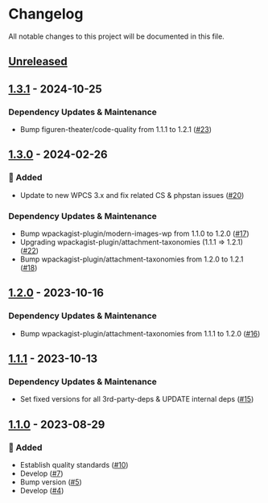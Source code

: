 # Changelog

All notable changes to this project will be documented in this file.

## [Unreleased](https://github.com/figuren-theater/ft-media/compare/1.3.1...HEAD)

## [1.3.1](https://github.com/figuren-theater/ft-media/compare/1.3.0...1.3.1) - 2024-10-25

### Dependency Updates & Maintenance

- Bump figuren-theater/code-quality from 1.1.1 to 1.2.1 ([#23](https://github.com/figuren-theater/ft-media/pull/23))

## [1.3.0](https://github.com/figuren-theater/ft-media/compare/1.2.0...1.3.0) - 2024-02-26

### 🚀 Added

- Update to new WPCS 3.x and fix related CS & phpstan issues ([#20](https://github.com/figuren-theater/ft-media/pull/20))

### Dependency Updates & Maintenance

- Bump wpackagist-plugin/modern-images-wp from 1.1.0 to 1.2.0 ([#17](https://github.com/figuren-theater/ft-media/pull/17))
- Upgrading wpackagist-plugin/attachment-taxonomies (1.1.1 => 1.2.1) ([#22](https://github.com/figuren-theater/ft-media/pull/22))
- Bump wpackagist-plugin/attachment-taxonomies from 1.2.0 to 1.2.1 ([#18](https://github.com/figuren-theater/ft-media/pull/18))

## [1.2.0](https://github.com/figuren-theater/ft-media/compare/1.1.1...1.2.0) - 2023-10-16

### Dependency Updates & Maintenance

- Bump wpackagist-plugin/attachment-taxonomies from 1.1.1 to 1.2.0 ([#16](https://github.com/figuren-theater/ft-media/pull/16))

## [1.1.1](https://github.com/figuren-theater/ft-media/compare/1.1.0...1.1.1) - 2023-10-13

### Dependency Updates & Maintenance

- Set fixed versions for all 3rd-party-deps & UPDATE internal deps ([#15](https://github.com/figuren-theater/ft-media/pull/15))

## [1.1.0](https://github.com/figuren-theater/ft-media/compare/1.0.15...1.1.0) - 2023-08-29

### 🚀 Added

- Establish quality standards ([#10](https://github.com/figuren-theater/ft-media/pull/10))
- Develop ([#7](https://github.com/figuren-theater/ft-media/pull/7))
- Bump version ([#5](https://github.com/figuren-theater/ft-media/pull/5))
- Develop ([#4](https://github.com/figuren-theater/ft-media/pull/4))
